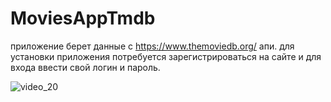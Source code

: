 # MoviesAppTmdb
приложение берет данные с  https://www.themoviedb.org/ апи.
для установки приложения потребуется зарегистрироваться на сайте и для входа ввести свой логин и пароль.

![video_20](https://user-images.githubusercontent.com/70865564/207943813-fd4089a7-dc55-4a1f-a2e4-bf49c40b0329.gif)

